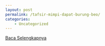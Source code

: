 ```yaml
---
layout: post
permalink: /tafsir-mimpi-dapat-burung-beo/
categories:
    - Uncategorized
---
```


[Baca Selengkapnya](/05)